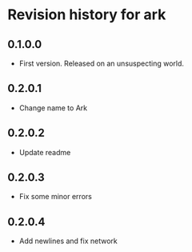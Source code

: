 # Revision history for ark

## 0.1.0.0

* First version. Released on an unsuspecting world.

## 0.2.0.1

* Change name to Ark

## 0.2.0.2

* Update readme

## 0.2.0.3

* Fix some minor errors

## 0.2.0.4

* Add newlines and fix network

